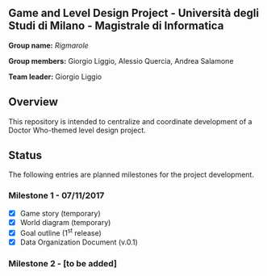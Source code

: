﻿## Game and Level Design Project - Università degli Studi di Milano - Magistrale di Informatica

**Group name:** *Rigmarole*

**Group members:** Giorgio Liggio, Alessio Quercia, Andrea Salamone

**Team leader:** Giorgio Liggio

## Overview
This repository is intended to centralize and coordinate development of a Doctor Who-themed level design project.

## Status
The following entries are planned milestones for the project development.

### Milestone 1 - 07/11/2017
- [x] Game story (temporary)
- [x] World diagram (temporary)
- [x] Goal outline (1<sup>st</sup> release)
- [x] Data Organization Document (v.0.1)

### Milestone 2 - [to be added]